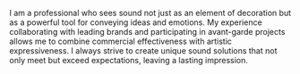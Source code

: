 I am a professional who sees sound not just as an element of decoration but as a powerful tool for
conveying ideas and emotions. My experience collaborating with leading brands and participating
in avant-garde projects allows me to combine commercial effectiveness with artistic
expressiveness. I always strive to create unique sound solutions that not only meet but exceed
expectations, leaving a lasting impression.
